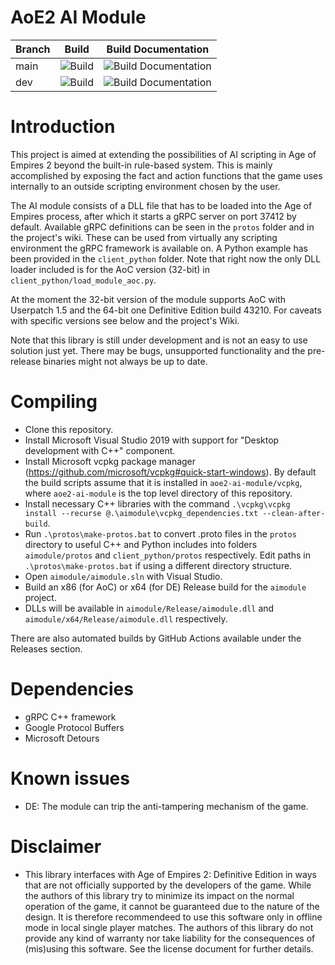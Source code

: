 # AoE2 AI Module

| Branch        | Build         | Build Documentation |
| ------------- | ------------- | ------------------- |
| main          | ![Build](https://github.com/FLWL/aoe2-ai-module/workflows/Build/badge.svg?branch=main) | ![Build Documentation](https://github.com/FLWL/aoe2-ai-module/workflows/Build%20Documentation/badge.svg?branch=main)  |
| dev           | ![Build](https://github.com/FLWL/aoe2-ai-module/workflows/Build/badge.svg?branch=dev) | ![Build Documentation](https://github.com/FLWL/aoe2-ai-module/workflows/Build%20Documentation/badge.svg?branch=dev)  |

# Introduction
This project is aimed at extending the possibilities of AI scripting in Age of Empires 2 beyond the built-in rule-based system. This is mainly accomplished by exposing the fact and action functions that the game uses internally to an outside scripting environment chosen by the user.

The AI module consists of a DLL file that has to be loaded into the Age of Empires process, after which it starts a gRPC server on port 37412 by default. Available gRPC definitions can be seen in the `protos` folder and in the project's wiki. These can be used from virtually any scripting environment the gRPC framework is available on. A Python example has been provided in the `client_python` folder. Note that right now the only DLL loader included is for the AoC version (32-bit) in `client_python/load_module_aoc.py`.

At the moment the 32-bit version of the module supports AoC with Userpatch 1.5 and the 64-bit one Definitive Edition build 43210. For caveats with specific versions see below and the project's Wiki.

Note that this library is still under development and is not an easy to use solution just yet. There may be bugs, unsupported functionality and the pre-release binaries might not always be up to date.

# Compiling
* Clone this repository.
* Install Microsoft Visual Studio 2019 with support for "Desktop development with C++" component.
* Install Microsoft vcpkg package manager (https://github.com/microsoft/vcpkg#quick-start-windows). By default the build scripts assume that it is installed in `aoe2-ai-module/vcpkg`, where `aoe2-ai-module` is the top level directory of this repository.
* Install necessary C++ libraries with the command `.\vcpkg\vcpkg install --recurse @.\aimodule\vcpkg_dependencies.txt --clean-after-build`.
* Run `.\protos\make-protos.bat` to convert .proto files in the `protos` directory to useful C++ and Python includes into folders `aimodule/protos` and `client_python/protos` respectively. Edit paths in `.\protos\make-protos.bat` if using a different directory structure.
* Open `aimodule/aimodule.sln` with Visual Studio.
* Build an x86 (for AoC) or x64 (for DE) Release build for the `aimodule` project.
* DLLs will be available in `aimodule/Release/aimodule.dll` and `aimodule/x64/Release/aimodule.dll` respectively.

There are also automated builds by GitHub Actions available under the Releases section.

# Dependencies
* gRPC C++ framework
* Google Protocol Buffers
* Microsoft Detours

# Known issues
* DE: The module can trip the anti-tampering mechanism of the game.

# Disclaimer
* This library interfaces with Age of Empires 2: Definitive Edition in ways that are not officially supported by the developers of the game. While the authors of this library try to minimize its impact on the normal operation of the game, it cannot be guaranteed due to the nature of the design. It is therefore recommendeed to use this software only in offline mode in local single player matches. The authors of this library do not provide any kind of warranty nor take liability for the consequences of (mis)using this software. See the license document for further details.
